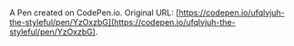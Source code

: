 # 

A Pen created on CodePen.io. Original URL: [https://codepen.io/ufqlvjuh-the-styleful/pen/YzOxzbG](https://codepen.io/ufqlvjuh-the-styleful/pen/YzOxzbG).

